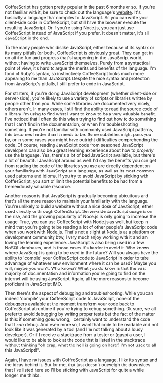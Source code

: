 CoffeeScript has gotten pretty popular in the past 6 months or so. If you're not familiar with it, be sure to check out the language's [website](http://jashkenas.github.com/coffee-script/). It's basically a language that compiles to JavaScript. So you can write your client-side code in CoffeeScript, but still have the browser execute the resulting JavaScript. Or if you're using Node.js, you can just use CoffeeScript instead of JavaScript if you prefer. It doesn't matter, it's all JavaScript in the end.

To the many people who dislike JavaScript, either because of its syntax or its many pitfalls (or both), CoffeeScript is obviously great. They can get in on all the fun and progress that's happening in the JavaScript world, without having to write JavaScript themselves. Purely from a syntactical point of view, it's hard to argue the merits and benefits of the language. I'm fond of Ruby's syntax, so instinctively CoffeeScript looks much more appealing to me than JavaScript. Despite the nice syntax and protection from JavaScript's pitfalls, I still prefer to code in JavaScript.

For starters, if you're doing JavaScript development (whether client-side or server-side), you're likely to use a variety of scripts or libraries written by people other than you. While some libraries are documented very nicely, others aren't. In many cases, I still find the ability to read the source code of a library I'm using to find what I want to know to be a very valuable benefit. I've noticed that I often do this when trying to find out how to do something that I can't find in the documentation, or when I'm troubleshooting something. If you're not familiar with commonly used JavaScript patterns, this becomes harder than it needs to be. Some subtleties might pass you by, or in some cases you might have outright difficulties comprehending the code. Of course, reading JavaScript code from seasoned JavaScript developers can also be a great learning experience about how to *properly* use the language. Yes, there's a lot of bad JavaScript available, but there's a lot of beautiful JavaScript around as well. I'd say the benefits you can get from reading the code of the libraries you use are directly dependent on your familiarity with JavaScript as a language, as well as its most common used patterns and idioms. If you try to avoid JavaScript by sticking with CoffeeScript, you sort of limit the potential benefits to be had from a tremendously valuable resource.

Another reason is that JavaScript is gradually becoming ubiquitous and that's all the more reason to maintain your familiarity with the language. You're unlikely to build a website without a nice dose of JavaScript, either used directly or through CoffeeScript. Server-side JavaScript usage is on the rise, and the growing popularity of Node.js is only going to increase the usage. True, you can use CoffeeScript with Node.js as well, but keep in mind that you're going to be reading a lot of other people's JavaScript code when you work with Node.js. That's not a slight at Node.js as a platform or development community btw, I very much enjoy working with it and am loving the learning experience. JavaScript is also being used in a few NoSQL databases, and in those cases it's harder to avoid it. Who knows where JavaScript is going to be used in the future? Will you always have the ability to 'compile' your CoffeeScript code to JavaScript in order to take advantage of whatever new environment where it can be used? Maybe you will, maybe you won't. Who knows? What you do know is that the vast majority of documentation and information you're going to find on the internet will be using JavaScript. Again, all the more reasons to become proficient in JavaScript IMO.

Then there's the aspect of debugging and troubleshooting. While you can indeed 'compile' your CoffeeScript code to JavaScript, none of the debuggers available at the moment transform your code back to CoffeeScript at runtime if you're trying to debug something. Ok sure, we all prefer to avoid debugging by writing proper tests but the fact of the matter is this: if something goes wrong, I certainly want to understand the code that I *can* debug. And even more so, I want that code to be readable and not look like it was generated by a tool (and I'm not talking about a lousy developer). Or if I receive a stacktrace from a tester or (gasp) a user, I would like to be able to look at the code that is listed in the stacktrace without thinking "oh crap, what the hell is going on here? I'm not used to all this JavaScript!!".

Again, I have no issues with CoffeeScript as a language. I like its syntax and the ideas behind it. But for me, that just doesn't outweigh the downsides that I've listed here so I'll be sticking with JavaScript for quite a while longer, me thinks.

